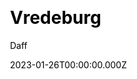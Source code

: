 ---
title: Vredeburg
github: https://github.com/daflh/vredeburg
demo: https://vredeburg.netlify.app/
author: Daff
date: 2023-01-26T00:00:00.000Z
ssg:
  - Eleventy
cms:
  - Markdown
css:
  - Tailwind
category:
  - Blog
description: A simple starter project to create a blog using Eleventy and Tailwind CSS
draft: false
publish_date: '2020-07-12T07:42:23Z'
update_date: '2023-01-23T03:11:07Z'
github_star: 140
github_fork: 52
---